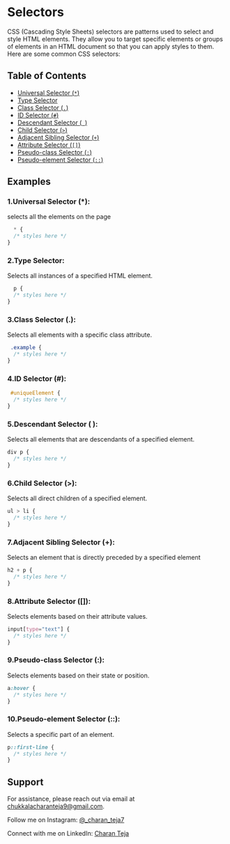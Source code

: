 
# Selectors

CSS (Cascading Style Sheets) selectors are patterns used to select and style HTML elements. They allow you to target specific elements or groups of elements in an HTML document so that you can apply styles to them. Here are some common CSS selectors:


## Table of Contents

- [Universal Selector (`*`)](#universal-selector)
- [Type Selector](#type-selector)
- [Class Selector (`.`)](#class-selector)
- [ID Selector (`#`)](#id-selector)
- [Descendant Selector (` `)](#descendant-selector)
- [Child Selector (`>`)](#child-selector)
- [Adjacent Sibling Selector (`+`)](#adjacent-sibling-selector)
- [Attribute Selector (`[]`)](#attribute-selector)
- [Pseudo-class Selector (`:`)](#pseudo-class-selector)
- [Pseudo-element Selector (`::`)](#pseudo-element-selector)

## Examples
### 1.Universal Selector (*):
selects all the elements on the page

```css
  * {
  /* styles here */
}
```

### 2.Type Selector:
Selects all instances of a specified HTML element.
```css
  p {
  /* styles here */
}

```

### 3.Class Selector (.):
Selects all elements with a specific class attribute.

```css
 .example {
  /* styles here */
}

```

### 4.ID Selector (#):

```css
 #uniqueElement {
  /* styles here */
}
```
### 5.Descendant Selector ( ):
Selects all elements that are descendants of a specified element.

```css
div p {
  /* styles here */
}
```

### 6.Child Selector (>):
Selects all direct children of a specified element.
```css
ul > li {
  /* styles here */
}
```

### 7.Adjacent Sibling Selector (+):
Selects an element that is directly preceded by a specified element
```css
h2 + p {
  /* styles here */
}
```

### 8.Attribute Selector ([]):
Selects elements based on their attribute values.
```css
input[type="text"] {
  /* styles here */
}

```

### 9.Pseudo-class Selector (:):
Selects elements based on their state or position.
```css
a:hover {
  /* styles here */
}

```

### 10.Pseudo-element Selector (::):

Selects a specific part of an element.
```css
p::first-line {
  /* styles here */
}
```



## Support

For assistance, please reach out via email at chukkalacharanteja9@gmail.com.

Follow me on Instagram: [@_charan_teja7](https://www.instagram.com/_charan_teja7/)

Connect with me on LinkedIn: [Charan Teja](https://www.linkedin.com/in/charanteja177/)



